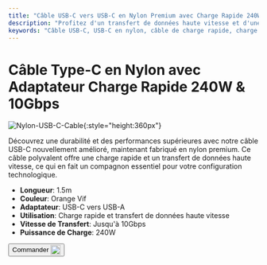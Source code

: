 ```yaml
---
title: "Câble USB-C vers USB-C en Nylon Premium avec Charge Rapide 240W"
description: "Profitez d'un transfert de données haute vitesse et d'une charge rapide avec notre câble USB-C vers USB-C en nylon premium, conçu pour la durabilité et la performance."
keywords: "Câble USB-C, USB-C en nylon, câble de charge rapide, charge 240W, transfert de données haute vitesse"
---
```


# Câble Type-C en Nylon avec Adaptateur Charge Rapide 240W & 10Gbps

![Nylon-USB-C-Cable](https://assets.openterface.com/images/product/part/nylon-usb-c-cable.jpg){:style="height:360px"}

Découvrez une durabilité et des performances supérieures avec notre câble USB-C nouvellement amélioré, maintenant fabriqué en nylon premium. Ce câble polyvalent offre une charge rapide et un transfert de données haute vitesse, ce qui en fait un compagnon essentiel pour votre configuration technologique.

- **Longueur**: 1.5m
- **Couleur**: Orange Vif
- **Adaptateur**: USB-C vers USB-A
- **Utilisation**: Charge rapide et transfert de données haute vitesse
- **Vitesse de Transfert**: Jusqu'à 10Gbps
- **Puissance de Charge**: 240W

<button class="md-button" onclick="window.location.href='https://shop.techxartisan.com/products/upgraded-nylon-usb-c-cable-240w-fast-charging-10gbps-data-transfer-1-5m-with-usb-a-adapter-eye-catching-orange'"> Commander <img src="https://assets.openterface.com/images/trademark/txa.svg" alt="TxA Shop" style="vertical-align: middle; height: 20px;"></button>
